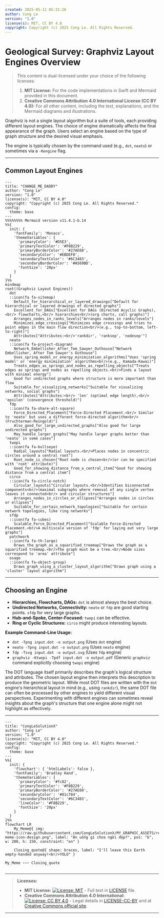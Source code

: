 ```yaml
---
created: 2025-05-11 05:31:26
author: Cong Le
version: "1.0"
license(s): MIT, CC BY 4.0
copyright: Copyright (c) 2025 Cong Le. All Rights Reserved.
---
```




# Geological Survey: Graphviz Layout Engines Overview

> This content is dual-licensed under your choice of the following licenses:
> 1.  **MIT License:** For the code implementations in Swift and Mermaid provided in this document.
> 2.  **Creative Commons Attribution 4.0 International License (CC BY 4.0):** For all other content, including the text, explanations, and the Mermaid diagrams and illustrations.




Graphviz is not a single layout algorithm but a suite of tools, each providing different layout engines. The choice of engine dramatically affects the final appearance of the graph. Users select an engine based on the type of graph structure and the desired visual emphasis.

The engine is typically chosen by the command used (e.g., `dot`, `neato`) or sometimes via a `-Kengine` flag.

---

## Common Layout Engines

```mermaid
---
title: "CHANGE_ME_DADDY"
author: "Cong Le"
version: "1.0"
license(s): "MIT, CC BY 4.0"
copyright: "Copyright (c) 2025 Cong Le. All Rights Reserved."
config:
  theme: base
---
%%%%%%%% Mermaid version v11.4.1-b.14
%%{
  init: {
    'fontFamily': 'Monaco',
    'themeVariables': {
      'primaryColor': '#D5E3',
      'primaryTextColor': '#F8B229',
      'primaryBorderColor': '#27AE60',
      'secondaryColor': '#EBDEF0',
      'secondaryTextColor': '#6C3483',
      'secondaryBorderColor': '#A569BD',
      'fontSize': '20px'
    }
  }
}%%
mindmap
root((Graphviz Layout Engines))
  dot
  ::icon(fa fa-sitemap)
    Default_for_hierarchical_or_layered_drawings["Default for hierarchical or layered drawings of directed graphs"]
    Excellent_for_DAGs["Excellent for DAGs (Directed Acyclic Graphs),<br/> flowcharts,<br/> hierarchies<br/>(org charts, call graphs)"]
    Arranges_nodes_in_ranks_levels["Arranges nodes in ranks/levels"]
    Minimizes_edge_crossings["Minimizes edge crossings and tries to point edges in the main flow direction<br/>(e.g., top-to-bottom, left-to-right)"]
    Attributes["Attributes:<br/>'rankdir', 'ranksep', 'nodesep'"]
  neato
  ::icon(fa fa-project-diagram)
    Network_Embellisher_After_Tom_Sawyer_Outhouse["Network Embellisher, After Tom Sawyer's Outhouse"]
    Uses_spring_model_or_energy_minimization_algorithms["Uses 'spring model' or 'energy minimization' algorithms<br/>(e.g., Kamada-Kawai)"]
    Treats_edges_as_springs_and_nodes_as_repelling_objects["Treats edges as springs and nodes as repelling objects.<br/>Finds a layout with minimal energy"]
    Good for undirected graphs where structure is more important than flow
    Suitable_for_visualizing_networks["Suitable for visualizing networks, social graphs"]
    Attributes["Attributes:<br/> 'len' (optimal edge length),<br/> 'epsilon' (convergence threshold)"]
  fdp
  ::icon(fa fa-share-alt-square)
    Force_Directed_Placement["Force-Directed Placement.<br/> Similar to 'neato' but uses a different force-directed algorithm<br/>(Fruchterman-Reingold)"]
    Also_good_for_large_undirected_graphs["Also good for large undirected graphs"]
    May_handle_larger_graphs["May handle larger graphs better than 'neato' in some cases"]
  twopi
  ::icon(fa fa-bullseye)
    Radial_layouts["Radial layouts.<br/>Places nodes in concentric circles around a central root"]
    Root_node_is_chosen["Root node is chosen<br/>(or can be specified with 'root' attribute)"]
    Good_for_showing_distance_from_a_central_item["Good for showing distance from a central item"]
  circo
  ::icon(fa fa-circle-notch)
    Circular_layouts["Circular layouts.<br/>Identifies biconnected components<br/>(maximal subgraphs where removal of any single vertex leaves it connected<br/> and circular structures"]
    Arranges_nodes_in_circles_or_ellipses["Arranges nodes in circles or ellipses"]
    Suitable_for_certain_network_topologies["Suitable for certain network topologies, like ring networks"]
  sfdp
  ::icon(fa fa-cubes)
    Scalable_Force_Directed_Placement["Scalable Force-Directed Placement.<br/>A multiscale version of 'fdp' for laying out very large graphs"]
  patchwork
  ::icon(fa fa-th-large)
    Draws_the_graph_as_a_squarified_treemap["Draws the graph as a squarified treemap.<br/>The graph must be a tree.<br/>Node sizes correspond to 'area' attribute"]
  osage
  ::icon(fa fa-object-group)
    Draws_graph_using_a_cluster_layout_algorithm["Draws graph using a 'cluster' layout algorithm"]
```

----

## Choosing an Engine

*   **Hierarchies, Flowcharts, DAGs:** `dot` is almost always the best choice.
*   **Undirected Networks, Connectivity:** `neato` or `fdp` are good starting points. `sfdp` for very large graphs.
*   **Hub-and-Spoke, Center-Focused:** `twopi` can be effective.
*   **Ring or Cyclic Structures:** `circo` might produce interesting layouts.

**Example Command-Line Usage:**

*   `dot -Tpng input.dot -o output.png` (Uses `dot` engine)
*   `neato -Tpng input.dot -o output.png` (Uses `neato` engine)
*   `fdp -Tsvg input.dot -o output.svg` (Uses `fdp` engine)
*   `graphviz -Ktwopi -Tpdf input.dot -o output.pdf` (Generic `graphviz` command explicitly choosing `twopi` engine)

The DOT language itself primarily describes the graph's logical structure and attributes. The chosen layout engine then interprets this description to produce the geometric layout. While most DOT files are written with the `dot` engine's hierarchical layout in mind (e.g., using `rankdir`), the same DOT file can often be processed by other engines to yield different visual perspectives. Experimenting with different engines can sometimes reveal insights about the graph's structure that one engine alone might not highlight as effectively.




---

<!-- 
```mermaid
%% Current Mermaid version
info
```
-->


```mermaid
---
title: "CongLeSolutionX"
author: "Cong Le"
version: "1.0"
license(s): "MIT, CC BY 4.0"
copyright: "Copyright (c) 2025 Cong Le. All Rights Reserved."
config:
  theme: base
---
%%{
  init: {
    'flowchart': { 'htmlLabels': false },
    'fontFamily': 'Bradley Hand',
    'themeVariables': {
      'primaryColor': '#fc82',
      'primaryTextColor': '#F8B229',
      'primaryBorderColor': '#27AE60',
      'secondaryColor': '#81c784',
      'secondaryTextColor': '#6C3483',
      'lineColor': '#F8B229',
      'fontSize': '20px'
    }
  }
}%%
flowchart LR
    My_Meme@{ img: "https://raw.githubusercontent.com/CongLeSolutionX/MY_GRAPHIC_ASSETS/refs/heads/Designing_graphic_syntax/MY_MEME/My-meme-icon-design.png", label: "Ăn uống gì chưa ngừi đẹp?", pos: "b", w: 200, h: 150, constraint: "on" }

    Closing_quote@{ shape: braces, label: "I'll leave this Earth empty-handed anyway!<br/>YOLO" }

My_Meme ~~~ Closing_quote


```



---
>**Licenses:**
>
>- **MIT License:**  [![License: MIT](https://img.shields.io/badge/License-MIT-yellow.svg)](LICENSE) - Full text in [LICENSE](LICENSE) file.
>- **Creative Commons Attribution 4.0 International:** [![License: CC BY 4.0](https://licensebuttons.net/l/by/4.0/88x31.png)](LICENSE-CC-BY) - Legal details in [LICENSE-CC-BY](LICENSE-CC-BY) and at [Creative Commons official site](http://creativecommons.org/licenses/by/4.0/).
>
---